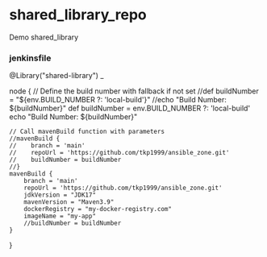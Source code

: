 # shared_library_repo
Demo shared_library
### jenkinsfile #######
@Library("shared-library") _

node {
    // Define the build number with fallback if not set
    //def buildNumber = "${env.BUILD_NUMBER ?: 'local-build'}"
    //echo "Build Number: ${buildNumber}"
    def buildNumber = env.BUILD_NUMBER ?: 'local-build'
    echo "Build Number: ${buildNumber}"
    
    // Call mavenBuild function with parameters
    //mavenBuild {
    //    branch = 'main'
    //    repoUrl = 'https://github.com/tkp1999/ansible_zone.git'
    //    buildNumber = buildNumber
    //}
    mavenBuild {
        branch = 'main'
        repoUrl = 'https://github.com/tkp1999/ansible_zone.git'
        jdkVersion = "JDK17" 
        mavenVersion = "Maven3.9"
        dockerRegistry = "my-docker-registry.com"
        imageName = "my-app"
        //buildNumber = buildNumber
    }
}

